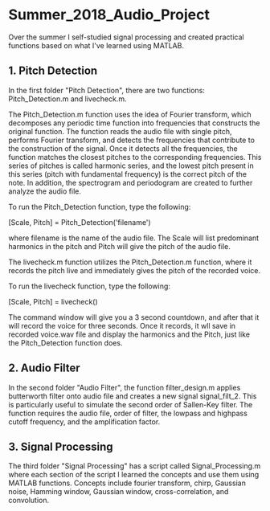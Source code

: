 # Summer_2018_Audio_Project
Over the summer I self-studied signal processing and created practical functions based on what I've learned using MATLAB. 

## 1. Pitch Detection
In the first folder "Pitch Detection", there are two functions: Pitch_Detection.m and livecheck.m. 

The Pitch_Detection.m function uses the idea of Fourier transform, which decomposes any periodic time function into frequencies that constructs the original function. The function reads the audio file with single pitch, performs Fourier transform, and detects the frequencies that contribute to the construction of the signal. Once it detects all the frequencies, the function matches the closest pitches to the corresponding frequencies. This series of pitches is called harmonic series, and the lowest pitch present in this series (pitch with fundamental frequency) is the correct pitch of the note. In addition, the spectrogram and periodogram are created to further analyze the audio file.  

To run the Pitch_Detection function, type the following:

[Scale, Pitch] = Pitch_Detection('filename')

where filename is the name of the audio file. The Scale will list predominant harmonics in the pitch and Pitch will give the pitch of the audio file. 

The livecheck.m function utilizes the Pitch_Detection.m function, where it records the pitch live and immediately gives the pitch of the recorded voice. 

To run the livecheck function, type the following:

[Scale, Pitch] = livecheck()

The command window will give you a 3 second countdown, and after that it will record the voice for three seconds. Once it records, it wll save in recorded voice.wav file and display the harmonics and the Pitch, just like the Pitch_Detection function does. 

## 2. Audio Filter

In the second folder "Audio Filter", the function filter_design.m applies butterworth filter onto audio file and creates a new signal signal_filt_2. This is particularly useful to simulate the second order of Sallen-Key filter. The function requires the audio file, order of filter, the lowpass and highpass cutoff frequency, and the amplification factor. 

## 3. Signal Processing

The third folder "Signal Processing" has a script called Signal_Processing.m where each section of the script I learned the concepts and use them using MATLAB functions. Concepts include fourier transform, chirp, Gaussian noise, Hamming window, Gaussian window, cross-correlation, and convolution. 
